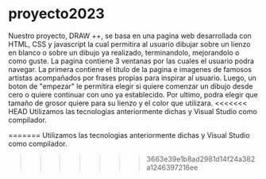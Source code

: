 # proyecto2023
Nuestro proyecto, DRAW ++, se basa en una pagina web desarrollada con HTML, CSS y javascript la cual permitira al usuario dibujar sobre un lienzo en blanco o sobre un dibujo ya realizado, terminandolo, mejorandolo o como guste.
La pagina contiene 3 ventanas por las cuales el usuario podra navegar. La primera contiene el titulo de la pagina e imagenes de famosos artistas acompañados por frases propias para inspirar al usuario. Luego, un boton de "empezar" le permitira elegir si quiere comenzar un dibujo desde cero o quiere continuar con uno ya establecido. Por ultimo, podra elegir que tamaño de grosor quiere para su lienzo y el color que utilizara. 
<<<<<<< HEAD
Utilizamos las tecnologias anteriormente dichas y Visual Studio como compilador. 

=======
Utilizamos las tecnologias anteriormente dichas y Visual Studio como compilador.
>>>>>>> 3663e39e1b8ad2981d14f24a382a1246397216ee
